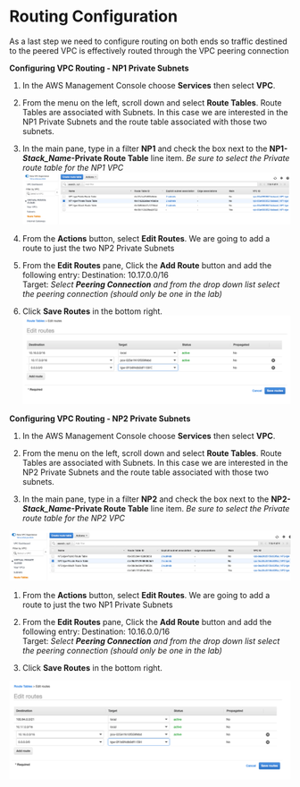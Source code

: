 # Routing Configuration

As a last step we need to configure routing on both ends so traffic destined to the peered VPC is effectively routed through the VPC peering connection


**Configuring VPC Routing - NP1 Private Subnets**

1. In the AWS Management Console choose **Services** then select **VPC**.

1. From the menu on the left, scroll down and select **Route Tables**. Route Tables are associated with Subnets. In this case we are interested in the NP1 Private Subnets and the route table associated with those two subnets.

1. In the main pane, type in a filter **NP1** and check the box next to the **NP1-*Stack_Name*-Private Route Table** line item. *Be sure to select the Private route table for the NP1 VPC*
	![Edit Route Table](../images/peer-routeTable.png)

1. From the **Actions** button, select **Edit Routes**. We are going to add a route to just the two NP2 Private Subnets

1. From the **Edit Routes** pane, Click the **Add Route** button and add the following entry:
Destination: 10.17.0.0/16  
Target: *Select **Peering Connection**  and from the drop down list select the peering connection (should only be one in the lab)*

1. Click **Save Routes** in the bottom right.
	![NP1 Routes](../images/peer-np1Routing.png)




**Configuring VPC Routing - NP2 Private Subnets**

1. In the AWS Management Console choose **Services** then select **VPC**.

1. From the menu on the left, scroll down and select **Route Tables**. Route Tables are associated with Subnets. In this case we are interested in the NP2 Private Subnets and the route table associated with those two subnets.

1. In the main pane, type in a filter **NP2** and check the box next to the **NP2-*Stack_Name*-Private Route Table** line item. *Be sure to select the Private route table for the NP2 VPC*

![Edit Route Table](../images/peer-routeTable-2.png)

1. From the **Actions** button, select **Edit Routes**. We are going to add a route to just the two NP1 Private Subnets

1. From the **Edit Routes** pane, Click the **Add Route** button and add the following entry:
Destination: 10.16.0.0/16  
Target: *Select **Peering Connection**  and from the drop down list select the peering connection (should only be one in the lab)*

1. Click **Save Routes** in the bottom right.

![NP1 Routes](../images/peer-np2Routing.png)




